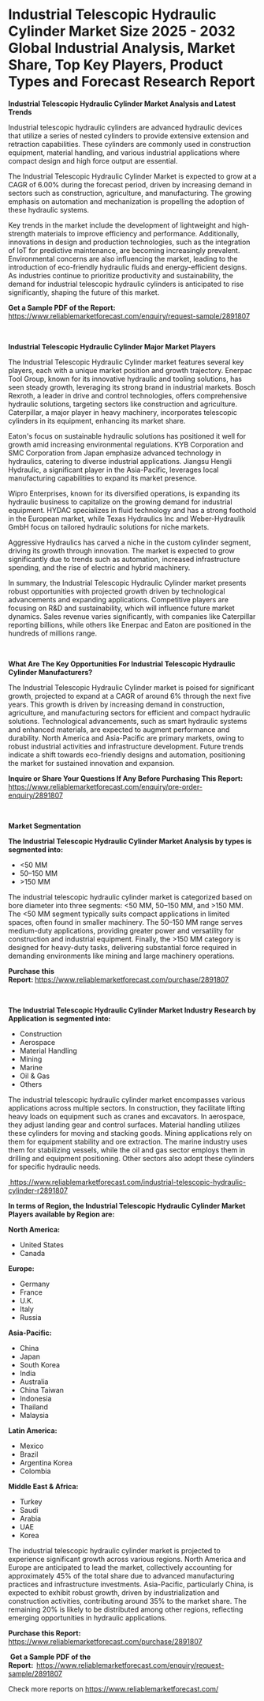<p><h1>Industrial Telescopic Hydraulic Cylinder Market Size 2025 - 2032 Global Industrial Analysis, Market Share, Top Key Players, Product Types and Forecast Research Report</h1></p><p><strong>Industrial Telescopic Hydraulic Cylinder Market Analysis and Latest Trends</strong></p>
<p><p>Industrial telescopic hydraulic cylinders are advanced hydraulic devices that utilize a series of nested cylinders to provide extensive extension and retraction capabilities. These cylinders are commonly used in construction equipment, material handling, and various industrial applications where compact design and high force output are essential.</p><p>The Industrial Telescopic Hydraulic Cylinder Market is expected to grow at a CAGR of 6.00% during the forecast period, driven by increasing demand in sectors such as construction, agriculture, and manufacturing. The growing emphasis on automation and mechanization is propelling the adoption of these hydraulic systems. </p><p>Key trends in the market include the development of lightweight and high-strength materials to improve efficiency and performance. Additionally, innovations in design and production technologies, such as the integration of IoT for predictive maintenance, are becoming increasingly prevalent. Environmental concerns are also influencing the market, leading to the introduction of eco-friendly hydraulic fluids and energy-efficient designs. As industries continue to prioritize productivity and sustainability, the demand for industrial telescopic hydraulic cylinders is anticipated to rise significantly, shaping the future of this market.</p></p>
<p><strong>Get a Sample PDF of the Report:&nbsp;</strong> <a href="https://www.reliablemarketforecast.com/enquiry/request-sample/2891807?utm_campaign=3174&utm_medium=2&utm_source=Github&utm_content=ia&utm_term=14032025&utm_id=industrial-telescopic-hydraulic-cylinder">https://www.reliablemarketforecast.com/enquiry/request-sample/2891807</a></p>
<p>&nbsp;</p>
<p><strong>Industrial Telescopic Hydraulic Cylinder Major Market Players</strong></p>
<p><p>The Industrial Telescopic Hydraulic Cylinder market features several key players, each with a unique market position and growth trajectory. Enerpac Tool Group, known for its innovative hydraulic and tooling solutions, has seen steady growth, leveraging its strong brand in industrial markets. Bosch Rexroth, a leader in drive and control technologies, offers comprehensive hydraulic solutions, targeting sectors like construction and agriculture. Caterpillar, a major player in heavy machinery, incorporates telescopic cylinders in its equipment, enhancing its market share.</p><p>Eaton's focus on sustainable hydraulic solutions has positioned it well for growth amid increasing environmental regulations. KYB Corporation and SMC Corporation from Japan emphasize advanced technology in hydraulics, catering to diverse industrial applications. Jiangsu Hengli Hydraulic, a significant player in the Asia-Pacific, leverages local manufacturing capabilities to expand its market presence.</p><p>Wipro Enterprises, known for its diversified operations, is expanding its hydraulic business to capitalize on the growing demand for industrial equipment. HYDAC specializes in fluid technology and has a strong foothold in the European market, while Texas Hydraulics Inc and Weber-Hydraulik GmbH focus on tailored hydraulic solutions for niche markets.</p><p>Aggressive Hydraulics has carved a niche in the custom cylinder segment, driving its growth through innovation. The market is expected to grow significantly due to trends such as automation, increased infrastructure spending, and the rise of electric and hybrid machinery.</p><p>In summary, the Industrial Telescopic Hydraulic Cylinder market presents robust opportunities with projected growth driven by technological advancements and expanding applications. Competitive players are focusing on R&D and sustainability, which will influence future market dynamics. Sales revenue varies significantly, with companies like Caterpillar reporting billions, while others like Enerpac and Eaton are positioned in the hundreds of millions range.</p></p>
<p>&nbsp;</p>
<p><strong>What Are The Key Opportunities For Industrial Telescopic Hydraulic Cylinder Manufacturers?</strong></p>
<p><p>The Industrial Telescopic Hydraulic Cylinder market is poised for significant growth, projected to expand at a CAGR of around 6% through the next five years. This growth is driven by increasing demand in construction, agriculture, and manufacturing sectors for efficient and compact hydraulic solutions. Technological advancements, such as smart hydraulic systems and enhanced materials, are expected to augment performance and durability. North America and Asia-Pacific are primary markets, owing to robust industrial activities and infrastructure development. Future trends indicate a shift towards eco-friendly designs and automation, positioning the market for sustained innovation and expansion.</p></p>
<p><strong>Inquire or Share Your Questions If Any Before Purchasing This Report:</strong> <a href="https://www.reliablemarketforecast.com/enquiry/pre-order-enquiry/2891807?utm_campaign=3174&utm_medium=2&utm_source=Github&utm_content=ia&utm_term=14032025&utm_id=industrial-telescopic-hydraulic-cylinder">https://www.reliablemarketforecast.com/enquiry/pre-order-enquiry/2891807</a></p>
<p>&nbsp;</p>
<p><strong>Market Segmentation</strong></p>
<p><strong>The Industrial Telescopic Hydraulic Cylinder Market Analysis by types is segmented into:</strong></p>
<p><ul><li><50 MM</li><li>50–150 MM</li><li>>150 MM</li></ul></p>
<p><p>The industrial telescopic hydraulic cylinder market is categorized based on bore diameter into three segments: <50 MM, 50–150 MM, and >150 MM. The <50 MM segment typically suits compact applications in limited spaces, often found in smaller machinery. The 50–150 MM range serves medium-duty applications, providing greater power and versatility for construction and industrial equipment. Finally, the >150 MM category is designed for heavy-duty tasks, delivering substantial force required in demanding environments like mining and large machinery operations.</p></p>
<p><strong>Purchase this Report:&nbsp;</strong><a href="https://www.reliablemarketforecast.com/purchase/2891807?utm_campaign=3174&utm_medium=2&utm_source=Github&utm_content=ia&utm_term=14032025&utm_id=industrial-telescopic-hydraulic-cylinder">https://www.reliablemarketforecast.com/purchase/2891807</a></p>
<p>&nbsp;</p>
<p><strong>The Industrial Telescopic Hydraulic Cylinder Market Industry Research by Application is segmented into:</strong></p>
<p><ul><li>Construction</li><li>Aerospace</li><li>Material Handling</li><li>Mining</li><li>Marine</li><li>Oil & Gas</li><li>Others</li></ul></p>
<p><p>The industrial telescopic hydraulic cylinder market encompasses various applications across multiple sectors. In construction, they facilitate lifting heavy loads on equipment such as cranes and excavators. In aerospace, they adjust landing gear and control surfaces. Material handling utilizes these cylinders for moving and stacking goods. Mining applications rely on them for equipment stability and ore extraction. The marine industry uses them for stabilizing vessels, while the oil and gas sector employs them in drilling and equipment positioning. Other sectors also adopt these cylinders for specific hydraulic needs.</p></p>
<p><a href="https://www.reliablemarketforecast.com/industrial-telescopic-hydraulic-cylinder-r2891807?utm_campaign=3174&utm_medium=2&utm_source=Github&utm_content=ia&utm_term=14032025&utm_id=industrial-telescopic-hydraulic-cylinder">&nbsp;https://www.reliablemarketforecast.com/industrial-telescopic-hydraulic-cylinder-r2891807</a></p>
<p><strong>In terms of Region, the Industrial Telescopic Hydraulic Cylinder Market Players available by Region are:</strong></p>
<p>
    <p> <strong> North America: </strong>
        <ul>
            <li>United States</li>
            <li>Canada</li>
        </ul>
        </p> 
    <p> <strong> Europe: </strong>
        <ul>
            <li>Germany</li>
            <li>France</li>
            <li>U.K.</li>
            <li>Italy</li>
            <li>Russia</li>
        </ul>
        </p> 
    <p> <strong> Asia-Pacific: </strong>
        <ul>
            <li>China</li>
            <li>Japan</li>
            <li>South Korea</li>
            <li>India</li>
            <li>Australia</li>
            <li>China Taiwan</li>
            <li>Indonesia</li>
            <li>Thailand</li>
            <li>Malaysia</li>
        </ul>
        </p> 
    <p> <strong> Latin America: </strong>
        <ul>
            <li>Mexico</li>
            <li>Brazil</li>
            <li>Argentina Korea</li>
            <li>Colombia</li>
        </ul>
        </p> 
    <p> <strong> Middle East & Africa: </strong>
        <ul>
            <li>Turkey</li>
            <li>Saudi</li>
            <li>Arabia</li>
            <li>UAE</li>
            <li>Korea</li>
        </ul>
    </p>
    </p>
<p><p>The industrial telescopic hydraulic cylinder market is projected to experience significant growth across various regions. North America and Europe are anticipated to lead the market, collectively accounting for approximately 45% of the total share due to advanced manufacturing practices and infrastructure investments. Asia-Pacific, particularly China, is expected to exhibit robust growth, driven by industrialization and construction activities, contributing around 35% to the market share. The remaining 20% is likely to be distributed among other regions, reflecting emerging opportunities in hydraulic applications.</p></p>
<p><strong>Purchase this Report: </strong><a href="https://www.reliablemarketforecast.com/purchase/2891807?utm_campaign=3174&utm_medium=2&utm_source=Github&utm_content=ia&utm_term=14032025&utm_id=industrial-telescopic-hydraulic-cylinder">https://www.reliablemarketforecast.com/purchase/2891807</a></p>
<p>&nbsp;<strong>Get a Sample PDF of the Report:&nbsp;&nbsp;</strong><a href="https://www.reliablemarketforecast.com/enquiry/request-sample/2891807?utm_campaign=3174&utm_medium=2&utm_source=Github&utm_content=ia&utm_term=14032025&utm_id=industrial-telescopic-hydraulic-cylinder">https://www.reliablemarketforecast.com/enquiry/request-sample/2891807</a></p>
<p><strong></strong></p>
<p>Check more reports on <a href="https://www.reliablemarketforecast.com/?utm_campaign=3174&utm_medium=2&utm_source=Github&utm_content=ia&utm_term=14032025&utm_id=industrial-telescopic-hydraulic-cylinder">https://www.reliablemarketforecast.com/</a></p>